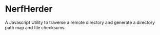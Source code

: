 # NerfHerder
A Javascript Utility to traverse a remote directory and generate a directory path map and file checksums.
